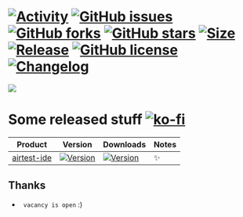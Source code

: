 # [![Activity](https://img.shields.io/github/commit-activity/m/EpicMorg/chocolatey?label=commits&style=flat-square)](https://github.com/EpicMorg/chocolatey/commits) [![GitHub issues](https://img.shields.io/github/issues/EpicMorg/chocolatey.svg?style=popout-square)](https://github.com/EpicMorg/chocolatey/issues) [![GitHub forks](https://img.shields.io/github/forks/EpicMorg/chocolatey.svg?style=popout-square)](https://github.com/EpicMorg/chocolatey/network) [![GitHub stars](https://img.shields.io/github/stars/EpicMorg/chocolatey.svg?style=popout-square)](https://github.com/EpicMorg/chocolatey/stargazers)  [![Size](https://img.shields.io/github/repo-size/EpicMorg/chocolatey?label=size&style=flat-square)](https://github.com/EpicMorg/chocolatey/archive/master.zip) [![Release](https://img.shields.io/github/v/release/EpicMorg/chocolatey?style=flat-square)](https://github.com/EpicMorg/chocolatey/releases)  [![GitHub license](https://img.shields.io/github/license/EpicMorg/chocolatey.svg?style=popout-square)](LICENSE.md) [![Changelog](https://img.shields.io/badge/Changelog-yellow.svg?style=popout-square)](CHANGELOG.md)

![](https://rawcdn.githack.com/EpicMorg/chocolatey/f417f8672891b4ea65928fac2be14a51b55957d3/.github/logo.png)

# Some released stuff  [![ko-fi](https://www.ko-fi.com/img/githubbutton_sm.svg)](https://ko-fi.com/B0B81CUI4)

 Product | Version   | Downloads | Notes
| ------  | ------ | ------ | ------
|  [airtest-ide](./chocolatey/airtest-ide) |  [![Version](https://img.shields.io/chocolatey/v/airtest-ide?label=version&style=for-the-badge)](https://chocolatey.org/packages/airtest-ide/) | [![Version](https://img.shields.io/chocolatey/dt/airtest-ide?style=for-the-badge)](https://chocolatey.org/packages/airtest-ide/) | :sparkles:

## Thanks
* ` vacancy is open` :)
